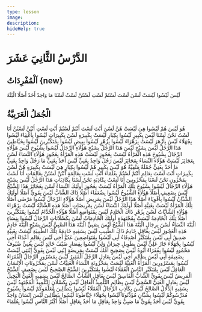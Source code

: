 ```yaml
---
type: lesson
image:
description:
hideHelp: true
---
```


# الدَّرْسُ الثَّانِيَ عَشَرَ

## اَلْمُفْرِدَاتُ {new}

لَيْسَ
لَيْسُوا
لَيْسَتْ
لَسْنَ
لَسْتَ
لَسْتُمْ
لَسْتِ
لَسْتُنَّ
لَسْتُ
لَسْنَا
مَا
وَاحِدٌ
أَحَدٌ
أَصْلًا
الْبَتَّةَ

## الْجُمَلُ الْعَرَبِيَّةُ

هُوَ لَيْسَ
هُمْ لَيْسُوا
هِيَ لَيْسَتْ
هُنَّ لَسْنَ
أَنْتَ لَسْتَ
أَنْتُمْ لَسْتُمْ
أَنْتِ لَسْتِ
أَنْتُنَّ لَسْتُنَّ
أَنَا لَسْتُ
نَحْنُ لَسْنَا
لَيْسَ بِكَبِيرٍ
لَيْسُوا بِكِبَارٍ
لَيْسَتْ بِكَبِيرَةٍ
لَسْنَ بِكَبِيرَاتٍ
لَيْسُوا بِأَغْنِيَاءَ
لَيْسُوا بِجُهَلَاءَ
لَيْسَ بِأَزْهَرَ
لَيْسَتْ بِزَهْرَاءَ
لَيْسُوا بِزُهْرٍ
لَيْسُوا بِبِيضٍ
لَيْسُوا بِمُتَكَبِّرِينَ
لَيْسُوا بِخَيَّاطِينَ
هَذَا الرَّجُلُ لَيْسَ بِشَيْخٍ
لَيْسَ هَذَا الرَّجُلُ بِشَيْخٍ
هَؤُلَاءِ الرِّجَالُ لَيْسُوا بِشُيُوخٍ
لَيْسَ هَؤُلَاءِ الرِّجَالُ بِشُيُوخٍ
هَذِهِ الْمَرْأَةُ لَيْسَتْ بِعَجُوزٍ
لَيْسَتْ هَذِهِ الْمَرْأَةُ بِعَجُوزٍ
هَؤُلَاءِ النِّسَاءُ لَسْنَ بِعَجَائِزَ
لَيْسَتْ هَؤُلَاءِ النِّسَاءُ بِعَجَائِزَ
لَيْسَ رَجُلٌ وَاحِدٌ بِغَنِيٍّ
لَيْسَ أَحَدٌ بِغَنِيٍّ
مَا رَجُلٌ وَاحِدٌ بِغَنِيٍّ
مَا أَحَدٌ بِغَنِيٍّ
جُمْلَةٌ مَنْفِيَّةٌ
هُوَ لَيْسَ بِكَبِيرٍ
هُمْ لَيْسُوا بِكِبَارٍ
هِيَ لَيْسَتْ بِكَبِيرَةٍ
هُنَّ لَسْنَ بِكَبِيرَاتٍ
أَنْتَ لَسْتَ بِعَالِمٍ
أَنْتُمْ لَسْتُمْ بِعُلَمَاءَ
أَنْتِ لَسْتِ بِعَالِمَةٍ
أَنْتُنَّ لَسْتُنَّ بِعَالِمَاتٍ
أَنَا لَسْتُ بِمَحْزُونٍ
نَحْنُ لَسْنَا بِمَحْزُونِينَ
أَنَا لَسْتُ بِكَاذِبَةٍ
نَحْنُ لَسْنَا بِكَاذِبَاتٍ
هَذَا الرَّجُلُ لَيْسَ بِشَيْخٍ
هَؤُلَاءِ الرِّجَالُ لَيْسُوا بِشُيُوخٍ
تِلْكَ الْمَرْأَةُ لَيْسَتْ بِعَجُوزٍ
أُولَئِكَ النِّسَاءُ لَسْنَ بِعَجَائِزَ
هَذَا الشَّيْخُ لَيْسَ بِضَعِيفٍ أَصْلًا
هَؤُلَاءِ الشُّيُوخُ لَيْسُوا بِضُعَفَاءَ أَصْلًا
ذَاكَ الشَّابُّ لَيْسَ بِقَوِيٍّ أَصْلًا
أُولَئِكَ الشُّبَّانُ لَيْسُوا بِأَقْوِيَاءَ أَصْلًا
هَذَا الرَّجُلُ لَيْسَ بِمَرِيضٍ أَصْلًا
هَؤُلَاءِ الرِّجَالُ لَيْسُوا مَرْضَى أَصْلًا
تِلْكَ الْمَرْأَةُ لَيْسَتْ بِغَنِيَّةٍ أَصْلًا
أُولَئِكَ النِّسَاءُ لَسْنَ بِمَرِيضَاتٍ أَصْلًا
هَذِهِ الشَّابَّةُ لَيْسَتْ بِزَهْرَاءَ
هَؤُلَاءِ الشَّابَّاتُ لَسْنَ بِزُهْرٍ
ذَاكَ الْخَادِمُ لَيْسَ بِمُتَوَاضِعٍ أَصْلًا
هَؤُلَاءِ الْخُدَّامُ لَيْسُوا بِمُتَكَبِّرِينَ أَصْلًا
تِلْكَ الْخَادِمَةُ لَيْسَتْ بِمُجْتَهِدَةٍ
أُولَئِكَ الْخَادِمَاتُ لَسْنَ بِكَسْلَانَاتٍ
الرِّجَالُ لَيْسُوا بِنِسَاءٍ الْبَتَّةَ
النِّسَاءُ لَسْنَ بِرِجَالٍ الْبَتَّةَ
هَذَا الشَّيْخُ لَيْسَ بِصَبِيٍّ الْبَتَّةَ
هَذَا الصَّبِيُّ لَيْسَ بِشَيْخٍ الْبَتَّةَ
خَادِمُ هَذِهِ الْعَجُوزِ لَيْسَ بِعَاقِلٍ
خَادِمُ ذَاكَ الطَّبِيبِ لَيْسَ بِسَفِيهٍ
خَادِمَةُ تِلْكَ الطَّبِيبَةِ لَيْسَتْ بِغَبِيَّةٍ
صَدِيقُ أَبِي لَيْسَ بِمُتَكَبِّرٍ
أَصْدِقَاءُ أَبِي لَيْسُوا بِمُتَوَاضِعِينَ
عَدُوُّ أَخِي لَيْسَ بِعَالِمٍ
أَعْدَاءُ أَخِي لَيْسُوا بِجُهَلَاءَ
جَارُ عَلِيٍّ لَيْسَ بِطَوِيلٍ
جِيرَانُ وَلِيٍّ لَيْسُوا بِقِصَارٍ
ضَيْفُ خَالِدٍ لَيْسَ بِغَنِيٍّ
ضُيُوفُ مَحْمُودٍ لَيْسُوا بِفُقَرَاءَ
أَبُوهُ لَيْسَ بِصَحِيحٍ
أُمُّكَ لَيْسَتْ بِمَرِيضَةٍ
إِبْنِي لَيْسَ بِقَوِيٍّ
إِبْنَتِي لَيْسَتْ بِضَعِيفَةٍ
أَبِي لَيْسَ بِظَالِمٍ
أَخِي لَيْسَ بِعَادِلٍ
الرَّجُلُ الْفَقِيرُ لَيْسَ بِمَسْرُورٍ
الرِّجَالُ الْفُقَرَاءُ لَيْسُوا بِمَسْرُورِينَ
الْمَرْأَةُ الْغَنِيَّةُ لَيْسَتْ بِمَحْزُونَةٍ
النِّسَاءُ الْغَنِيَّاتُ لَسْنَ بِمَحْزُونَاتٍ
الْإِنْسَانُ الْعَاقِلُ لَيْسَ بِمُتَكَبِّرٍ
النَّاسُ الْعُقَلَاءُ لَيْسُوا بِمُتَكَبِّرِينَ
الشَّيْخُ الصَّحِيحُ لَيْسَ بِضَعِيفٍ
الشَّيْخُ الْمَرِيضُ لَيْسَ بِقَوِيٍّ
الشَّابُّ الْفَاسِقُ لَيْسَ بِعَاقِلٍ
الشَّابُّ الصَّالِحُ لَيْسَ بِسَفِيهٍ
الْغَنِيُّ الْبَخِيلُ لَيْسَ بِعَادِلٍ
الْغَنِيُّ السَّخِيُّ لَيْسَ بِظَالِمٍ
التَّلْمِيذُ الْعَاقِلُ لَيْسَ بِكَسْلَانٍ
التَّلْمِيذُ الْمُجْتَهِدُ لَيْسَ بِسَفِيهٍ
الدَّلَّالُ الصَّالِحُ لَيْسَ بِكَاذِبٍ
الرِّجَالُ الْعُقَلَاءُ لَيْسُوا بِبَطَّالِينَ
مُعَلِّمُوكُمْ لَيْسُوا بِشُيُوخٍ
مُدَرِّسُوكُمْ لَيْسُوا بِشُبَّانٍ
مُؤَذِّنُونَا لَيْسُوا بِجُهَلَاءَ
خَيَّاطُونَا لَيْسُوا بِبَطَّالِينَ
لَيْسَ إِنْسَانٌ وَاحِدٌ بِقَوِيٍّ
لَيْسَ أَحَدٌ بِقَوِيٍّ
مَا صَبِيٌّ وَاحِدٌ بِعَاقِلٍ
مَا أَحَدٌ بِعَاقِلٍ أَصْلًا
أَكْثَرُ النَّاسِ لَيْسُوا بِعُلَمَاءَ
